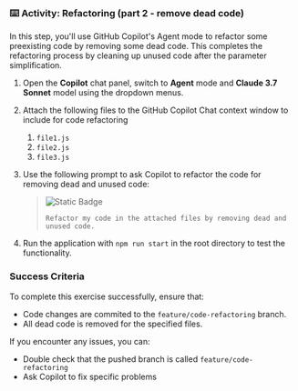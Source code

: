 ### :keyboard: Activity: Refactoring (part 2 - remove dead code)

In this step, you'll use GitHub Copilot's Agent mode to refactor some preexisting code by removing some dead code. This completes the refactoring process by cleaning up unused code after the parameter simplification.

1. Open the **Copilot** chat panel, switch to **Agent** mode and **Claude 3.7 Sonnet** model using the dropdown menus.

2. Attach the following files to the GitHub Copilot Chat context window to include for code refactoring
   1. `file1.js`
   2. `file2.js`
   3. `file3.js`

3. Use the following prompt to ask Copilot to refactor the code for removing dead and unused code:
   > ![Static Badge](https://img.shields.io/badge/-Prompt-text?style=social&logo=github%20copilot)
   >
   > ```prompt
   > Refactor my code in the attached files by removing dead and unused code.
   > ```
   
4. Run the application with `npm run start` in the root directory to test the functionality.

### Success Criteria

To complete this exercise successfully, ensure that:
   - Code changes are commited to the `feature/code-refactoring` branch.
   - All dead code is removed for the specified files.

If you encounter any issues, you can:
- Double check that the pushed branch is called `feature/code-refactoring`
- Ask Copilot to fix specific problems